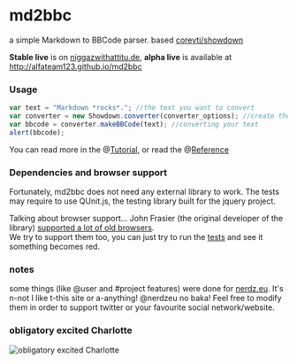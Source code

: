md2bbc
======

a simple Markdown to BBCode parser. based [coreyti/showdown](https://github.com/coreyti/showdown/)

**Stable live** is on [niggazwithattitu.de](http://alfateam123.niggazwithattitu.de/md2bbc/), **alpha live** is available at <http://alfateam123.github.io/md2bbc>

### Usage ###

```js
var text = "Markdown *rocks*."; //the text you want to convert
var converter = new Showdown.converter(converter_options); //create the converter
var bbcode = converter.makeBBCode(text); //converting your text
alert(bbcode);
```

You can read more in the @[Tutorial](docs/tutorial.md), or read the @[Reference](docs/reference.md)

### Dependencies and browser support ###

Fortunately, md2bbc does not need any external library to work.
The tests may require to use QUnit.js, the testing library built for the jquery project.

Talking about browser support... John Frasier (the original developer of the library) [supported a lot of old browsers](https://github.com/coreyti/showdown/#browser-compatibility).  
We try to support them too, you can just try to run the [tests](http://alfateam123.github.io/md2bbc) and see it something becomes red.

### notes ###

some things (like @user and #project features) were done for [nerdz.eu](http://nerdz.eu). It's n-not I like t-this site or a-anything! @nerdzeu no baka!
Feel free to modify them in order to support twitter or your favourite social network/website.

### obligatory excited Charlotte ###

![obligatory excited Charlotte](http://x2.fjcdn.com/comments/excitement+intensifies+_79cccf3c87048a472afb5e2de9c3bba8.jpg)
